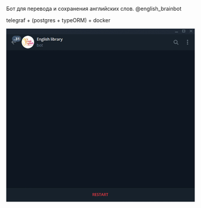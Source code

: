 Бот для перевода и сохранения английских слов. @english_brainbot

telegraf + (postgres + typeORM) + docker

<img src="./english-bot.gif"/>